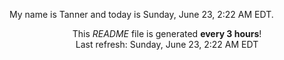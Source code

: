My name is Tanner and today is Sunday, June 23, 2:22 AM EDT.

<p align="center">This <i>README</i> file is generated <b>every 3 hours</b>!</br>Last refresh: Sunday, June 23, 2:22 AM EDT<br /></p>
